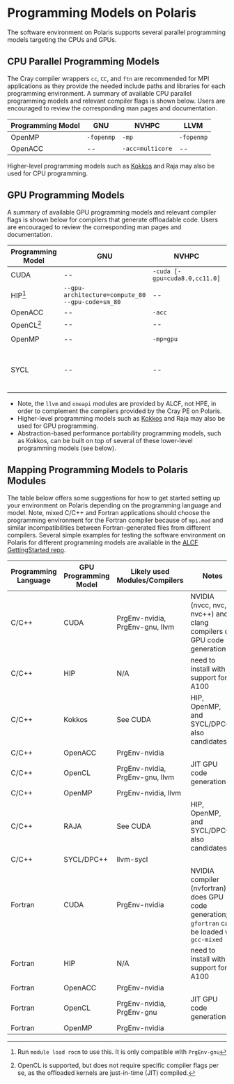 # Programming Models on Polaris

The software environment on Polaris supports several parallel programming models targeting the CPUs and GPUs.

## CPU Parallel Programming Models

The Cray compiler wrappers `cc`, `CC`, and `ftn` are recommended for MPI applications as they provide the needed include paths and libraries for each programming environment. A summary of available CPU parallel programming models and relevant compiler flags is shown below. Users are encouraged to review the corresponding man pages and documentation.

| Programming Model | GNU | NVHPC | LLVM |
| --- | --- | --- | --- |
| OpenMP | `-fopenmp` | `-mp` | `-fopenmp` |
| OpenACC | -- | `-acc=multicore` | -- |

Higher-level programming models such as [Kokkos](../programming-models/kokkos-polaris.md) and Raja may also be used for CPU programming.

## GPU Programming Models

A summary of available GPU programming models and relevant compiler flags is shown below for compilers that generate offloadable code. Users are encouraged to review the corresponding man pages and documentation.

| Programming Model | GNU | NVHPC | LLVM | ONEAPI |
| --- | --- | --- | --- | --- |
| CUDA | -- | `-cuda [-gpu=cuda8.0,cc11.0]` | -- | -- |
| HIP[^1] | `--gpu-architecture=compute_80 --gpu-code=sm_80` | -- | -- | -- |
| OpenACC | -- | `-acc` | -- | -- |
| OpenCL[^2] | -- | -- | -- | -- |
| OpenMP | -- | `-mp=gpu` | `--offload-arch=sm_80` | -- |
| SYCL | -- | -- | -- | `-fsycl -fsycl-targets=nvptx64-nvidia-cuda -Xsycl-target-backend --cuda-gpu-arch=sm_80` |

- Note, the `llvm` and `oneapi` modules are provided by ALCF, not HPE, in order to complement the compilers provided by the Cray PE on Polaris.
- Higher-level programming models such as [Kokkos](../programming-models/kokkos-polaris.md) and Raja may also be used for GPU programming.
- Abstraction-based performance portability programming models, such as Kokkos, can be built on top of several of these lower-level programming models (see below).

[^1]: Run `module load rocm` to use this. It is only compatible with `PrgEnv-gnu`
[^2]: OpenCL is supported, but does not require specific compiler flags per se, as the offloaded kernels are just-in-time (JIT) compiled. 

## Mapping Programming Models to Polaris Modules

The table below offers some suggestions for how to get started setting up your environment on Polaris depending on the programming language and model. Note, mixed C/C++ and Fortran applications should choose the programming environment for the Fortran compiler because of `mpi.mod` and similar incompatibilities between Fortran-generated files from different compilers. Several simple examples for testing the software environment on Polaris for different programming models are available in the [ALCF GettingStarted repo](https://github.com/argonne-lcf/GettingStarted/tree/master/ProgrammingModels/Polaris).

| Programming Language | GPU Programming Model | Likely used Modules/Compilers | Notes |
| --- | --- | --- | --- |
| C/C++ | CUDA | PrgEnv-nvidia, PrgEnv-gnu, llvm | NVIDIA (nvcc, nvc, nvc++) and clang compilers do GPU code generation |
| C/C++ | HIP | N/A | need to install with support for A100 |
| C/C++ | Kokkos | See CUDA | HIP, OpenMP, and SYCL/DPC++ also candidates |
| C/C++ | OpenACC | PrgEnv-nvidia |  |
| C/C++ | OpenCL | PrgEnv-nvidia, PrgEnv-gnu, llvm | JIT GPU code generation |
| C/C++ | OpenMP | PrgEnv-nvidia, llvm |  |
| C/C++ | RAJA | See CUDA | HIP, OpenMP, and SYCL/DPC++ also candidates |
| C/C++ | SYCL/DPC++ | llvm-sycl |  |
| Fortran | CUDA | PrgEnv-nvidia | NVIDIA compiler (nvfortran) does GPU code generation; `gfortran` can be loaded via `gcc-mixed` |
| Fortran | HIP | N/A | need to install with support for A100 |
| Fortran | OpenACC | PrgEnv-nvidia |  |
| Fortran | OpenCL | PrgEnv-nvidia, PrgEnv-gnu | JIT GPU code generation |
| Fortran | OpenMP | PrgEnv-nvidia |  |
